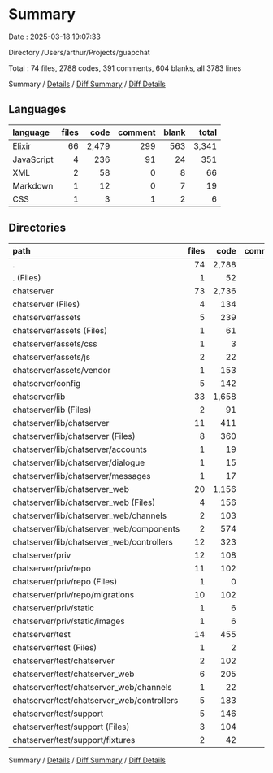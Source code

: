 # Summary

Date : 2025-03-18 19:07:33

Directory /Users/arthur/Projects/guapchat

Total : 74 files,  2788 codes, 391 comments, 604 blanks, all 3783 lines

Summary / [Details](details.md) / [Diff Summary](diff.md) / [Diff Details](diff-details.md)

## Languages
| language | files | code | comment | blank | total |
| :--- | ---: | ---: | ---: | ---: | ---: |
| Elixir | 66 | 2,479 | 299 | 563 | 3,341 |
| JavaScript | 4 | 236 | 91 | 24 | 351 |
| XML | 2 | 58 | 0 | 8 | 66 |
| Markdown | 1 | 12 | 0 | 7 | 19 |
| CSS | 1 | 3 | 1 | 2 | 6 |

## Directories
| path | files | code | comment | blank | total |
| :--- | ---: | ---: | ---: | ---: | ---: |
| . | 74 | 2,788 | 391 | 604 | 3,783 |
| . (Files) | 1 | 52 | 0 | 7 | 59 |
| chatserver | 73 | 2,736 | 391 | 597 | 3,724 |
| chatserver (Files) | 4 | 134 | 13 | 15 | 162 |
| chatserver/assets | 5 | 239 | 92 | 26 | 357 |
| chatserver/assets (Files) | 1 | 61 | 10 | 4 | 75 |
| chatserver/assets/css | 1 | 3 | 1 | 2 | 6 |
| chatserver/assets/js | 2 | 22 | 74 | 14 | 110 |
| chatserver/assets/vendor | 1 | 153 | 7 | 6 | 166 |
| chatserver/config | 5 | 142 | 155 | 48 | 345 |
| chatserver/lib | 33 | 1,658 | 115 | 367 | 2,140 |
| chatserver/lib (Files) | 2 | 91 | 8 | 28 | 127 |
| chatserver/lib/chatserver | 11 | 411 | 23 | 121 | 555 |
| chatserver/lib/chatserver (Files) | 8 | 360 | 23 | 110 | 493 |
| chatserver/lib/chatserver/accounts | 1 | 19 | 0 | 3 | 22 |
| chatserver/lib/chatserver/dialogue | 1 | 15 | 0 | 4 | 19 |
| chatserver/lib/chatserver/messages | 1 | 17 | 0 | 4 | 21 |
| chatserver/lib/chatserver_web | 20 | 1,156 | 84 | 218 | 1,458 |
| chatserver/lib/chatserver_web (Files) | 4 | 156 | 22 | 25 | 203 |
| chatserver/lib/chatserver_web/channels | 2 | 103 | 6 | 24 | 133 |
| chatserver/lib/chatserver_web/components | 2 | 574 | 23 | 95 | 692 |
| chatserver/lib/chatserver_web/controllers | 12 | 323 | 33 | 74 | 430 |
| chatserver/priv | 12 | 108 | 11 | 25 | 144 |
| chatserver/priv/repo | 11 | 102 | 11 | 24 | 137 |
| chatserver/priv/repo (Files) | 1 | 0 | 11 | 1 | 12 |
| chatserver/priv/repo/migrations | 10 | 102 | 0 | 23 | 125 |
| chatserver/priv/static | 1 | 6 | 0 | 1 | 7 |
| chatserver/priv/static/images | 1 | 6 | 0 | 1 | 7 |
| chatserver/test | 14 | 455 | 5 | 116 | 576 |
| chatserver/test (Files) | 1 | 2 | 0 | 1 | 3 |
| chatserver/test/chatserver | 2 | 102 | 0 | 30 | 132 |
| chatserver/test/chatserver_web | 6 | 205 | 1 | 53 | 259 |
| chatserver/test/chatserver_web/channels | 1 | 22 | 0 | 6 | 28 |
| chatserver/test/chatserver_web/controllers | 5 | 183 | 1 | 47 | 231 |
| chatserver/test/support | 5 | 146 | 4 | 32 | 182 |
| chatserver/test/support (Files) | 3 | 104 | 4 | 26 | 134 |
| chatserver/test/support/fixtures | 2 | 42 | 0 | 6 | 48 |

Summary / [Details](details.md) / [Diff Summary](diff.md) / [Diff Details](diff-details.md)